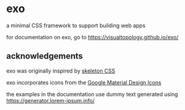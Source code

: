 # exo

a minimal CSS framework to support building web apps 

for documentation on exo, go to https://visualtopology.github.io/exo/

## acknowledgements

exo was originally inspired by [skeleton CSS](https://github.com/dhg/Skeleton)

exo incorporates icons from the [Google Material Design Icons](https://fonts.google.com/icons?selected=Material+Icons)

the examples in the documentation use dummy text generated using https://generator.lorem-ipsum.info/
